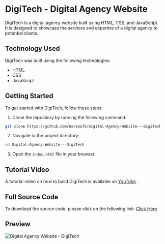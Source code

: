 # DigiTech - Digital Agency Website
DigiTech is a digital agency website built using HTML, CSS, and JavaScript. It is designed to showcase the services and expertise of a digital agency to potential clients.

## Technology Used
DigiTech was built using the following technologies:

- HTML
- CSS
- JavaScript

## Getting Started
To get started with DigiTech, follow these steps:

1. Clone the repository by running the following command:

```bash
git clone https://github.com/Aarzoo75/Digital-Agency-Website---DigiTech.git
```

2. Navigate to the project directory:

```bash
cd Digital-Agency-Website---DigiTech
```

3. Open the `index.html` file in your browser.

## Tutorial Video
A tutorial video on how to build DigiTech is available on [YouTube](https://youtu.be/eZMsSSXBdKE) .

## Full Source Code
To download the source code, please click on the following link: [Click Here](https://withaarzoo.gumroad.com/l/ynqijn)

## Preview
![Digital Agency Website - DigiTech](https://user-images.githubusercontent.com/59678435/227298844-b00881ed-7e4f-418a-bde6-8e2cb75fbf60.png)
